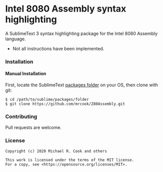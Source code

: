 # Intel 8080 Assembly syntax highlighting

A SublimeText 3 syntax highlighting package for the Intel 8080 Assembly language.

* Not all instructions have been implemented.

### Installation

#### Manual Installation

First, locate the SublimeText [packages folder](http://docs.sublimetext.info/en/latest/basic_concepts.html#the-packages-directory) on your OS, then clone with git:

    $ cd /path/to/sublime/packages/folder
    $ git clone https://github.com/mrcook/Z80Assembly.git


### Contributing

Pull requests are welcome.


### License

```
Copyright (c) 2020 Michael R. Cook and others

This work is licensed under the terms of the MIT license.
For a copy, see <https://opensource.org/licenses/MIT>.
```

